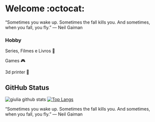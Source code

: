 
# Welcome :octocat:



“Sometimes you wake up. Sometimes the fall kills you. And sometimes, when you fall, you fly.”
― Neil Gaiman
 </div>
 
  ### Hobby
 
 <p>Series, Filmes e Livros 📖 </p>
 <p>Games  🎮</p>
 <p>3d printer 🤖</p>

## GitHub Status
 ![giulia github stats](https://github-readme-stats.vercel.app/api?username=NiDiWL&show_icons=true&theme=nightowl)
 [![Top Langs](https://github-readme-stats.vercel.app/api/top-langs/?username=NiDiWL&layout=compact&theme=nightowl)](https://github.com/Giulia1240/github-readme-stats)


“Sometimes you wake up. Sometimes the fall kills you. And sometimes, when you fall, you fly.”
― Neil Gaiman
